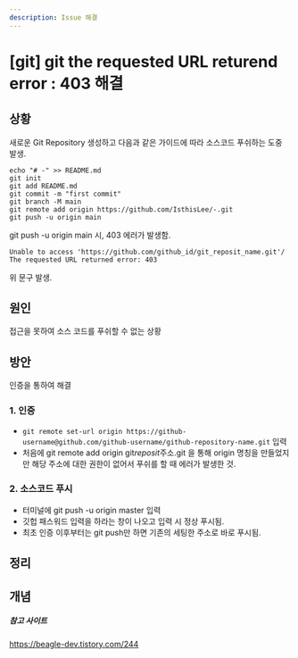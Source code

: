 ```yaml
---
description: Issue 해결
---
```


# \[git] git the requested URL returend error : 403 해결

## 상황

새로운 Git Repository 생성하고 다음과 같은 가이드에 따라 소스코드 푸쉬하는 도중 발생.

```
echo "# -" >> README.md
git init
git add README.md
git commit -m "first commit"
git branch -M main
git remote add origin https://github.com/IsthisLee/-.git
git push -u origin main
```

git push -u origin main 시, 403 에러가 발생함.

`Unable to access 'https://github.com/github_id/git_reposit_name.git'/ The requested URL returned error: 403`

위 문구 발생.

## 원인

접근을 못하여 소스 코드를 푸쉬할 수 없는 상황

## 방안

인증을 통하여 해결

### 1. 인증

- `git remote set-url origin https://github-username@github.com/github-username/github-repository-name.git` 입력
- 처음에 git remote add origin git*reposit*주소.git 을 통해 origin 명칭을 만들었지만 해당 주소에 대한 권한이 없어서 푸쉬를 할 때 에러가 발생한 것.

### 2. 소스코드 푸시

- 터미널에 git push -u origin master 입력
- 깃헙 패스워드 입력을 하라는 창이 나오고 입력 시 정상 푸시됨.
- 최초 인증 이후부터는 git push만 하면 기존의 세팅한 주소로 바로 푸시됨.

## 정리

## 개념

##### 참고 사이트

https://beagle-dev.tistory.com/244
